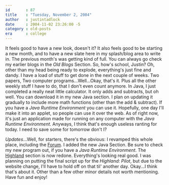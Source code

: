 ```yaml
---
id       : 87
title    : "Tuesday, November 2, 2004"
author   : justintadlock
date     : 2004-11-02 23:26:00 -5
category : old-posts
era      : college
---
```


It feels good to have a new look, doesn't it? It also feels good to be starting a new month, and to have a new slate here in my splash/blog area to write in. The previous month's was getting kind of full. You can always go check my earlier blogs in the <i> Old Blogs</i> Section. So, how's school, Justin? Oh, other than my head being ready to explode, everything's just fine and dandy. I have a load of stuff to get done in the next couple of weeks. Two papers, Two computer programs...Well...Okay, that's it. Plus all the other weekly stuff I have to do, that I don't even count anymore. In Java, I just completed a really neat little calculator. It only adds and subtracts, but oh well. You can download it in my new Java section. I plan on updating it gradually to include more math functions (other than the add & subtract). If you have a <i> Java Runtime Environment</i> you can use it. Hopefully, one day I'll make it into an applet, so people can use it over the web. As of right now, it's just an application made for running on any computer with the <i> Java Runtime Environment</i>. Anyways, I think that's enough useless ranting for today. I need to save some for tomorrow don't I?

<em>Updates</em>...Well, for starters, there's the obvious: I revamped this whole place, including the <a href="http://forum.dark-autumn.com" title="Dark Autumn Forum" rel="external"> Forum</a>. I added the new Java Section. Be sure to check my new program out, if you have a <i> Java Runtime Environment</i>. The <a href="http://dark-autumn.com/films/a/APieceOfMyEternalLife" title="Is Now A Piece Of My Eternal Life"> Highland</a> section is now redone. Everything's looking real good. I was planning on putting the final script up for the <i> Highland: Pilot</i>, but due to the website change, I'll have to hold off on that til' another day. Okay...I think that's about it. Other than a few other minor details not worth mentioning. Have fun and enjoy!
